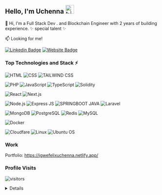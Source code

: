 ## Hello, I'm Uchenna <img src="https://emoji.slack-edge.com/T02HBS55FCG/cool-doge/aa3c8fd9037a0604.gif" width="28" alt="hi">

👋 Hi, I'm a Full Stack Dev . and Blockchain Engineer with 2 years of building experience. 
✨ special talent ✨

:mailbox: Looking for me!

[![Linkedin Badge](https://img.shields.io/badge/-igwe_uchenna_felix-0e76a8?style=flat&logo=linkedin&logoColor=white)](https://www.linkedin.com/in/uchennaigwe/)
[![Website Badge](https://img.shields.io/badge/website-000000?style=flat&logo=About.me&logoColor=white)](https://igwefelixuchenna.netlify.app/)



### Top Technologies and Stack ⚡️

![HTML](https://img.shields.io/badge/HTML-239120?style=for-the-badge&logo=html5&logoColor=white)
![CSS](https://img.shields.io/badge/CSS3-1572B6?style=for-the-badge&logo=css3&logoColor=white)
![TAILWIND CSS](https://img.shields.io/badge/Tailwind_CSS-38B2AC?style=for-the-badge&logo=tailwind-css&logoColor=white)

![PHP](https://img.shields.io/badge/PHP-777BB4?style=for-the-badge&logo=php&logoColor=white)
![JavaScript](https://img.shields.io/badge/JavaScript-F7DF1E?style=for-the-badge&logo=javascript&logoColor=black)
![TypeScript](https://img.shields.io/badge/TypeScript-007ACC?style=for-the-badge&logo=typescript&logoColor=white)
![Solidity](https://img.shields.io/badge/Solidity-000000?style=for-the-badge&logo=Solidity&logoColor=white)

![React](https://img.shields.io/badge/React-20232A?style=for-the-badge&logo=react&logoColor=61DAFB)
![Next.js](https://img.shields.io/static/v1?style=for-the-badge&message=Next.js&color=000000&logo=Next.js&logoColor=FFFFFF&label=)

![Node.js](https://img.shields.io/badge/Node.js-339933?style=for-the-badge&logo=node.js&logoColor=white)
![Express JS](https://img.shields.io/badge/Express.js-404D59?style=for-the-badge)
![SPRINGBOOT JAVA](https://img.shields.io/badge/Java-AAFF00?style=for-the-badge&logo=laravel&logoColor=white)
![Laravel](https://img.shields.io/badge/Laravel-FF2D20?style=for-the-badge&logo=laravel&logoColor=white)


![MongoDB](https://img.shields.io/badge/MongoDB-4EA94B?style=for-the-badge&logo=mongodb&logoColor=white)
![PostgreSQL](https://img.shields.io/badge/PostgreSQL-316192?style=for-the-badge&logo=postgresql&logoColor=white)
![Redis](https://img.shields.io/badge/redis-%23DD0031.svg?&style=for-the-badge&logo=redis&logoColor=white)
![MySQL](https://img.shields.io/badge/MySQL-4479A1?style=for-the-badge&logo=mysql&logoColor=white)
<!-- ![AWS Dynamo DB](https://img.shields.io/badge/Amazon%20DynamoDB-4053D6?style=for-the-badge&logo=Amazon%20DynamoDB&logoColor=white) -->


![Docker](https://img.shields.io/static/v1?style=for-the-badge&message=Docker&color=2496ED&logo=Docker&logoColor=FFFFFF&label=)
<!-- ![Jenkins](https://img.shields.io/badge/Jenkins-D24939?style=for-the-badge&logo=Jenkins&logoColor=white) -->



![Cloudfare](https://img.shields.io/badge/Cloudflare-F38020?style=for-the-badge&logo=Cloudflare&logoColor=white)
![Linux](https://img.shields.io/badge/Linux-FCC624?style=for-the-badge&logo=linux&logoColor=black)
![Ubuntu OS](https://img.shields.io/badge/Ubuntu-E95420?style=for-the-badge&logo=ubuntu&logoColor=white)
<!-- ![Amazon AWS](https://img.shields.io/badge/Amazon_AWS-232F3E?style=for-the-badge&logo=amazon-aws&logoColor=white) -->

### Work

Portfolio: https://igwefelixuchenna.netlify.app/

### Profile Visits

![visitors](https://komarev.com/ghpvc/?username=fesimaxu)

<details>

### Github Stats

![Github stats](https://github-readme-stats.vercel.app/api?username=fesimaxu&count_private=true&theme=dark&hide=contribs,issues)

</details>
